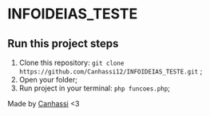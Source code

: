 # INFOIDEIAS_TESTE

## Run this project steps

1. Clone this repository: `git clone https://github.com/Canhassi12/INFOIDEIAS_TESTE.git` ;
2. Open your folder;
3. Run project in your terminal: `php funcoes.php`; 

Made by  [Canhassi](https://github.com/Canhassi12) <3
